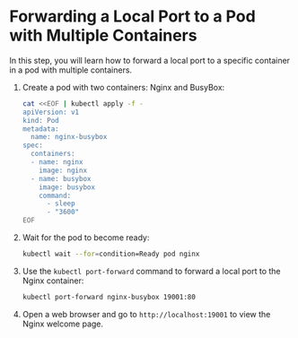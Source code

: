 # Forwarding a Local Port to a Pod with Multiple Containers

In this step, you will learn how to forward a local port to a specific container in a pod with multiple containers.

1. Create a pod with two containers: Nginx and BusyBox:

   ```bash
   cat <<EOF | kubectl apply -f -
   apiVersion: v1
   kind: Pod
   metadata:
     name: nginx-busybox
   spec:
     containers:
     - name: nginx
       image: nginx
     - name: busybox
       image: busybox
       command:
         - sleep
         - "3600"
   EOF
   ```

2. Wait for the pod to become ready:

   ```bash
   kubectl wait --for=condition=Ready pod nginx
   ```

3. Use the `kubectl port-forward` command to forward a local port to the Nginx container:

   ```bash
   kubectl port-forward nginx-busybox 19001:80 
   ```

4. Open a web browser and go to `http://localhost:19001` to view the Nginx welcome page.
